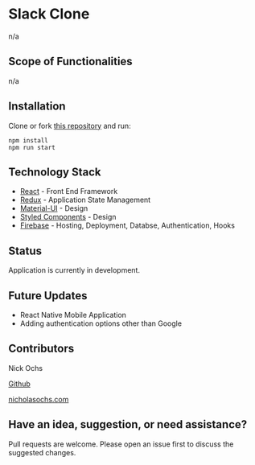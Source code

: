 # Slack Clone

n/a

## Scope of Functionalities
n/a

## Installation

Clone or fork [this repository](https://github.com/n-ochs/slack-clone) and run:

```
npm install
npm run start
```

## Technology Stack
* [React](https://reactjs.org/) - Front End Framework
* [Redux](https://redux.js.org/) - Application State Management
* [Material-UI](https://material-ui.com/) - Design
* [Styled Components](https://styled-components.com/) - Design
* [Firebase](https://firebase.google.com/) - Hosting, Deployment, Databse, Authentication, Hooks

## Status
Application is currently in development.

## Future Updates
* React Native Mobile Application
* Adding authentication options other than Google

## Contributors
Nick Ochs

[Github](https://github.com/n-ochs)

[nicholasochs.com](https://nicholasochs.com/)

## Have an idea, suggestion, or need assistance?
Pull requests are welcome. Please open an issue first to discuss the suggested changes.